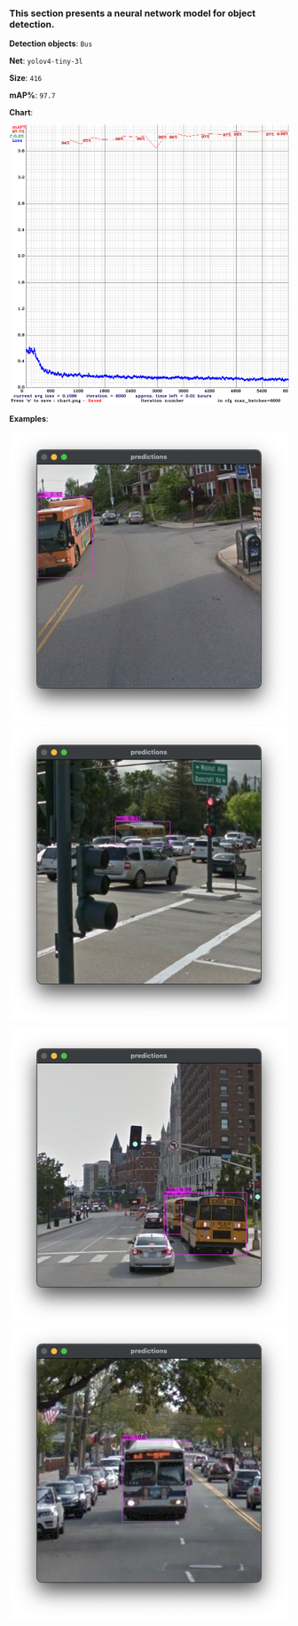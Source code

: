 ### This section presents a neural network model for object detection.

**Detection objects**: `Bus`

**Net**: `yolov4-tiny-3l`

**Size**: `416`

**mAP%**: `97.7`

**Chart**:

![chart](./chart.png)

**Examples**:

![1](./examples/1.png)
![2](./examples/2.png)

![3](./examples/3.png)
![4](./examples/4.png)
